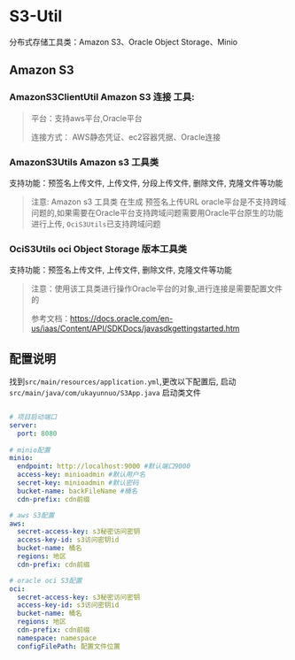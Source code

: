 # S3-Util

分布式存储工具类：Amazon S3、Oracle Object Storage、Minio

## Amazon S3

### AmazonS3ClientUtil Amazon S3 连接 工具:

> 平台：支持aws平台,Oracle平台
>
> 连接方式： AWS静态凭证、ec2容器凭据、Oracle连接

### AmazonS3Utils Amazon s3 工具类

支持功能：预签名上传文件, 上传文件, 分段上传文件, 删除文件, 克隆文件等功能
> 注意: Amazon s3 工具类 在生成 预签名上传URL
> oracle平台是不支持跨域问题的,如果需要在Oracle平台支持跨域问题需要用Oracle平台原生的功能进行上传, `OciS3Utils`已支持跨域问题

### OciS3Utils oci Object Storage 版本工具类

支持功能：预签名上传文件, 上传文件, 删除文件, 克隆文件等功能

>注意：使用该工具类进行操作Oracle平台的对象,进行连接是需要配置文件的
> 
> 参考文档：https://docs.oracle.com/en-us/iaas/Content/API/SDKDocs/javasdkgettingstarted.htm

## 配置说明

找到`src/main/resources/application.yml`,更改以下配置后, 启动`src/main/java/com/ukayunnuo/S3App.java` 启动类文件
```yaml

# 项目启动端口
server:
  port: 8080
  
# minio配置
minio:
  endpoint: http://localhost:9000 #默认端口9000
  access-key: minioadmin #默认用户名
  secret-key: minioadmin #默认密码
  bucket-name: backFileName #桶名
  cdn-prefix: cdn前缀

# aws S3配置
aws:
  secret-access-key: s3秘密访问密钥
  access-key-id: s3访问密钥id
  bucket-name: 桶名
  regions: 地区
  cdn-prefix: cdn前缀

# oracle oci S3配置
oci:
  secret-access-key: s3秘密访问密钥
  access-key-id: s3访问密钥id
  bucket-name: 桶名
  regions: 地区
  cdn-prefix: cdn前缀
  namespace: namespace
  configFilePath: 配置文件位置

```
